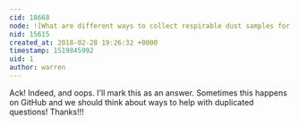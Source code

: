 ```yaml
---
cid: 18668
node: ![What are different ways to collect respirable dust samples for analysis?](../notes/warren/01-26-2018/what-are-different-ways-to-collect-respirable-dust-samples-for-analysis)
nid: 15615
created_at: 2018-02-28 19:26:32 +0000
timestamp: 1519845992
uid: 1
author: warren
---
```


Ack! Indeed, and oops. I'll mark this as an answer. Sometimes this happens on GitHub and we should think about ways to help with duplicated questions! Thanks!!!